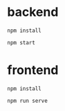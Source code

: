 # backend
```
npm install
```
```
npm start
```


# frontend

```
npm install
```
```
npm run serve
```

